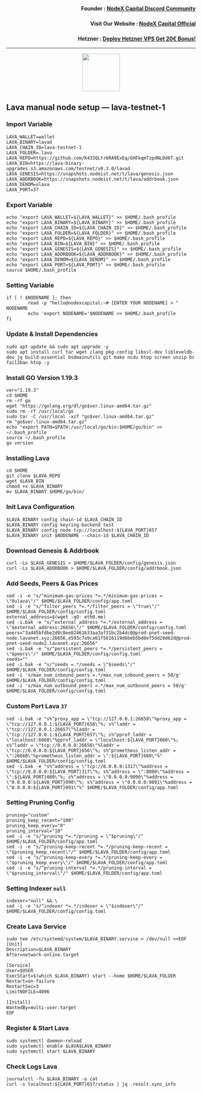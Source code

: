 <h3><p style="font-size:14px" align="right">Founder :
<a href="https://discord.gg/nodexcapital" target="_blank">NodeX Capital Discord Community</a></p></h3>
<h3><p style="font-size:14px" align="right">Visit Our Website :
<a href="https://discord.gg/nodexcapital" target="_blank">NodeX Capital Official</a></p></h3>
<h3><p style="font-size:14px" align="right">Hetzner :
<a href="https://hetzner.cloud/?ref=bMTVi7dcwSgA" target="_blank">Deploy Hetzner VPS Get 20€ Bonus!</a></h3>
<hr>

<p align="center">
  <img height="100" height="auto" src="https://raw.githubusercontent.com/nodexcapital/testnet/main/cosmos-image/lava.svg">
</p>

## Lava manual node setup — lava-testnet-1

### Import Variable 
```
LAVA_WALLET=wallet
LAVA_BINARY=lavad
LAVA_CHAIN_ID=lava-testnet-1
LAVA_FOLDER=.lava
LAVA_REPO=https://github.com/K433QLtr6RA9ExEq/GHFkqmTzpdNLDd6T.git
LAVA_BIN=https://lava-binary-upgrades.s3.amazonaws.com/testnet/v0.3.0/lavad
LAVA_GENESIS=https://snapshots.nodeist.net/t/lava/genesis.json
LAVA_ADDRBOOK=https://snapshots.nodeist.net/t/lava/addrbook.json
LAVA_DENOM=ulava
LAVA_PORT=37
```
### Export Variable
```
echo "export LAVA_WALLET=${LAVA_WALLET}" >> $HOME/.bash_profile
echo "export LAVA_BINARY=${LAVA_BINARY}" >> $HOME/.bash_profile
echo "export LAVA_CHAIN_ID=${LAVA_CHAIN_ID}" >> $HOME/.bash_profile
echo "export LAVA_FOLDER=${LAVA_FOLDER}" >> $HOME/.bash_profile
echo "export LAVA_REPO=${LAVA_REPO}" >> $HOME/.bash_profile
echo "export LAVA_BIN=${LAVA_BIN}" >> $HOME/.bash_profile
echo "export LAVA_GENESIS=${LAVA_GENESIS}" >> $HOME/.bash_profile
echo "export LAVA_ADDRBOOK=${LAVA_ADDRBOOK}" >> $HOME/.bash_profile
echo "export LAVA_DENOM=${LAVA_DENOM}" >> $HOME/.bash_profile
echo "export LAVA_PORT=${LAVA_PORT}" >> $HOME/.bash_profile
source $HOME/.bash_profile
```
### Setting Variable
```
if [ ! $NODENAME ]; then
        read -p "hello@nodexcapital:~# [ENTER YOUR NODENAME] > " NODENAME
        echo 'export NODENAME='$NODENAME >> $HOME/.bash_profile
fi
```
### Update & Install Dependencies
```
sudo apt update && sudo apt upgrade -y
sudo apt install curl tar wget clang pkg-config libssl-dev libleveldb-dev jq build-essential bsdmainutils git make ncdu htop screen unzip bc fail2ban htop -y
```
### Install GO Version 1.19.3
```
ver="1.19.3"
cd $HOME
rm -rf go
wget "https://golang.org/dl/go$ver.linux-amd64.tar.gz"
sudo rm -rf /usr/local/go
sudo tar -C /usr/local -xzf "go$ver.linux-amd64.tar.gz"
rm "go$ver.linux-amd64.tar.gz"
echo "export PATH=$PATH:/usr/local/go/bin:$HOME/go/bin" >> ~/.bash_profile
source ~/.bash_profile
go version
```
### Installing Lava
```
cd $HOME
git clone $LAVA_REPO
wget $LAVA_BIN
chmod +x $LAVA_BINARY
mv $LAVA_BINARY $HOME/go/bin/
```
### Init Lava Configuration
```
$LAVA_BINARY config chain-id $LAVA_CHAIN_ID
$LAVA_BINARY config keyring-backend test
$LAVA_BINARY config node tcp://localhost:${LAVA_PORT}657
$LAVA_BINARY init $NODENAME --chain-id $LAVA_CHAIN_ID
```
### Download Genesis & Addrbook
```
curl -Ls $LAVA_GENESIS > $HOME/$LAVA_FOLDER/config/genesis.json
curl -Ls $LAVA_ADDRBOOK > $HOME/$LAVA_FOLDER/config/addrbook.json
```
### Add Seeds, Peers & Gas Prices
```
sed -i -e "s/^minimum-gas-prices *=.*/minimum-gas-prices = \"0ulava\"/" $HOME/$LAVA_FOLDER/config/app.toml
sed -i -e "s/^filter_peers *=.*/filter_peers = \"true\"/" $HOME/$LAVA_FOLDER/config/config.toml
external_address=$(wget -qO- eth0.me) 
sed -i.bak -e "s/^external_address *=.*/external_address = \"$external_address:26656\"/" $HOME/$LAVA_FOLDER/config/config.toml
peers="3a445bfdbe2d0c8ee82461633aa3af31bc2b4dc0@prod-pnet-seed-node.lavanet.xyz:26656,e593c7a9ca61f5616119d6beb5bd8ef5dd28d62d@prod-pnet-seed-node2.lavanet.xyz:26656"
sed -i.bak -e "s/^persistent_peers *=.*/persistent_peers = \"$peers\"/" $HOME/$LAVA_FOLDER/config/config.toml
seeds=""
sed -i.bak -e "s/^seeds =.*/seeds = \"$seeds\"/" $HOME/$LAVA_FOLDER/config/config.toml
sed -i 's/max_num_inbound_peers =.*/max_num_inbound_peers = 50/g' $HOME/$LAVA_FOLDER/config/config.toml
sed -i 's/max_num_outbound_peers =.*/max_num_outbound_peers = 50/g' $HOME/$LAVA_FOLDER/config/config.toml
```
### Custom Port Lava `37`
```
sed -i.bak -e "s%^proxy_app = \"tcp://127.0.0.1:26658\"%proxy_app = \"tcp://127.0.0.1:${LAVA_PORT}658\"%; s%^laddr = \"tcp://127.0.0.1:26657\"%laddr = \"tcp://127.0.0.1:${LAVA_PORT}657\"%; s%^pprof_laddr = \"localhost:6060\"%pprof_laddr = \"localhost:${LAVA_PORT}060\"%; s%^laddr = \"tcp://0.0.0.0:26656\"%laddr = \"tcp://0.0.0.0:${LAVA_PORT}656\"%; s%^prometheus_listen_addr = \":26660\"%prometheus_listen_addr = \":${LAVA_PORT}660\"%" $HOME/$LAVA_FOLDER/config/config.toml
sed -i.bak -e "s%^address = \"tcp://0.0.0.0:1317\"%address = \"tcp://0.0.0.0:${LAVA_PORT}317\"%; s%^address = \":8080\"%address = \":${LAVA_PORT}080\"%; s%^address = \"0.0.0.0:9090\"%address = \"0.0.0.0:${LAVA_PORT}090\"%; s%^address = \"0.0.0.0:9091\"%address = \"0.0.0.0:${LAVA_PORT}091\"%" $HOME/$LAVA_FOLDER/config/app.toml
```
### Setting Pruning Config
```
pruning="custom"
pruning_keep_recent="100"
pruning_keep_every="0"
pruning_interval="10"
sed -i -e "s/^pruning *=.*/pruning = \"$pruning\"/" $HOME/$LAVA_FOLDER/config/app.toml
sed -i -e "s/^pruning-keep-recent *=.*/pruning-keep-recent = \"$pruning_keep_recent\"/" $HOME/$LAVA_FOLDER/config/app.toml
sed -i -e "s/^pruning-keep-every *=.*/pruning-keep-every = \"$pruning_keep_every\"/" $HOME/$LAVA_FOLDER/config/app.toml
sed -i -e "s/^pruning-interval *=.*/pruning-interval = \"$pruning_interval\"/" $HOME/$LAVA_FOLDER/config/app.toml
```
### Setting Indexer `null`
```
indexer="null" && \
sed -i -e "s/^indexer *=.*/indexer = \"$indexer\"/" $HOME/$LAVA_FOLDER/config/config.toml
```
### Create Lava Service
```
sudo tee /etc/systemd/system/$LAVA_BINARY.service > /dev/null <<EOF
[Unit]
Description=$LAVA_BINARY
After=network-online.target

[Service]
User=$USER
ExecStart=$(which $LAVA_BINARY) start --home $HOME/$LAVA_FOLDER
Restart=on-failure
RestartSec=3
LimitNOFILE=4096

[Install]
WantedBy=multi-user.target
EOF
```
### Register & Start Lava
```
sudo systemctl daemon-reload
sudo systemctl enable $LAVA$LAVA_BINARY
sudo systemctl start $LAVA_BINARY
```
### Check Logs Lava
```
journalctl -fu $LAVA_BINARY -o cat
curl -s localhost:${LAVA_PORT}657/status | jq .result.sync_info
```